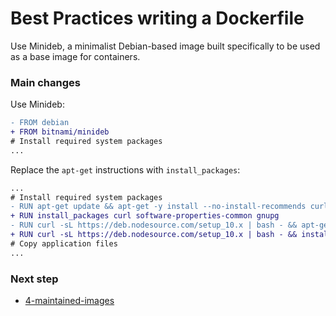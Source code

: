 # Best Practices writing a Dockerfile

Use Minideb, a minimalist Debian-based image built specifically to be used as a base image for containers.

### Main changes

Use Minideb:

```diff
- FROM debian
+ FROM bitnami/minideb
# Install required system packages
...
```

Replace the `apt-get` instructions with `install_packages`:

```diff
...
# Install required system packages
- RUN apt-get update && apt-get -y install --no-install-recommends curl software-properties-common gnupg
+ RUN install_packages curl software-properties-common gnupg
- RUN curl -sL https://deb.nodesource.com/setup_10.x | bash - && apt-get -y install --no-install-recommends nodejs && rm -rf /var/lib/apt/lists/*
+ RUN curl -sL https://deb.nodesource.com/setup_10.x | bash - && install_packages nodejs
# Copy application files
...
```

### Next step

- [4-maintained-images](https://github.com/juan131/dockerfile-best-practices/tree/4-maintained-images)

